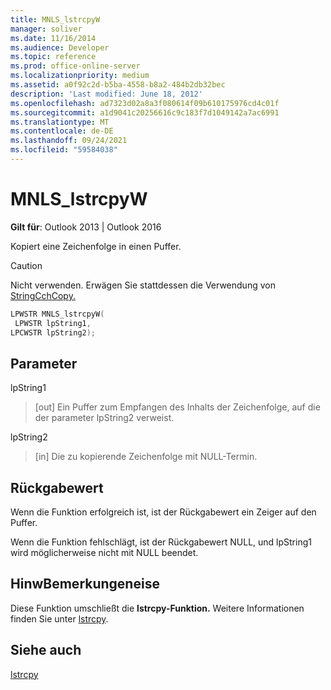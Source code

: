 ```yaml
---
title: MNLS_lstrcpyW
manager: soliver
ms.date: 11/16/2014
ms.audience: Developer
ms.topic: reference
ms.prod: office-online-server
ms.localizationpriority: medium
ms.assetid: a0f92c2d-b5ba-4558-b8a2-484b2db32bec
description: 'Last modified: June 18, 2012'
ms.openlocfilehash: ad7323d02a8a3f080614f09b610175976cd4c01f
ms.sourcegitcommit: a1d9041c20256616c9c183f7d1049142a7ac6991
ms.translationtype: MT
ms.contentlocale: de-DE
ms.lasthandoff: 09/24/2021
ms.locfileid: "59584038"
---
```

# <a name="mnls_lstrcpyw"></a>MNLS_lstrcpyW

 
  
**Gilt für**: Outlook 2013 | Outlook 2016 
  
Kopiert eine Zeichenfolge in einen Puffer.
  
> [!CAUTION]
> Nicht verwenden. Erwägen Sie stattdessen die Verwendung von [StringCchCopy.](https://msdn.microsoft.com/library/ms647527%28VS.85%29.aspx) 
  
```cpp
LPWSTR MNLS_lstrcpyW(
 LPWSTR lpString1,
LPCWSTR lpString2);
```

## <a name="parameters"></a>Parameter

lpString1
  
> [out] Ein Puffer zum Empfangen des Inhalts der Zeichenfolge, auf die der parameter lpString2 verweist.
    
lpString2
  
> [in] Die zu kopierende Zeichenfolge mit NULL-Termin.
    
## <a name="return-value"></a>Rückgabewert

Wenn die Funktion erfolgreich ist, ist der Rückgabewert ein Zeiger auf den Puffer.
  
Wenn die Funktion fehlschlägt, ist der Rückgabewert NULL, und lpString1 wird möglicherweise nicht mit NULL beendet.
  
## <a name="remarks"></a>HinwBemerkungeneise

Diese Funktion umschließt die **lstrcpy-Funktion.** Weitere Informationen finden Sie unter [lstrcpy](https://msdn.microsoft.com/library/ms647490%28VS.85%29.aspx).
  
## <a name="see-also"></a>Siehe auch



[lstrcpy](https://msdn.microsoft.com/library/ms647490%28VS.85%29.aspx)

